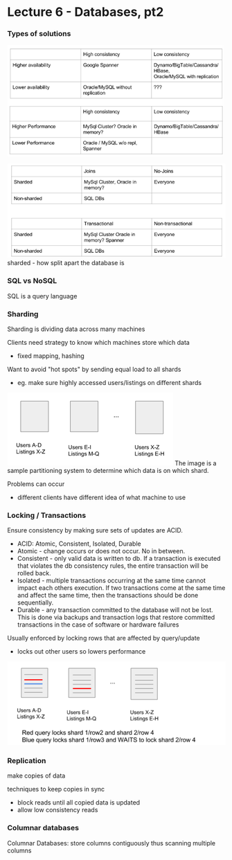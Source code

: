 Lecture 6 - Databases, pt2
============================

### Types of solutions
![](lecture_6/e64468a9420fecc0d40ea2edc1f1dbe1.png)


![](lecture_6/0f463d2a60c401df3281c180628c94fb.png)
sharded - how split apart the database is


### SQL vs NoSQL
SQL is a query language

### Sharding
Sharding is dividing data across many machines

Clients need strategy to know which machines store which data
  * fixed mapping, hashing

Want to avoid "hot spots" by sending equal load to all shards
  * eg. make sure highly accessed users/listings on different shards

![](lecture_6/eb8904fcef95798695423637bbafa371.png)
The image is a sample partitioning system to determine which data is on which shard.

Problems can occur
* different clients have different idea of what machine to use


### Locking / Transactions
Ensure consistency by making sure sets of updates are ACID.
  * ACID: Atomic, Consistent, Isolated, Durable
  * Atomic - change occurs or does not occur. No in between.
  * Consistent - only valid data is written to db. If a transaction is executed that violates the db consistency rules, the entire transaction will be rolled back.
  * Isolated - multiple transactions occurring at the same time cannot impact each others execution. If two transactions come at the same time and affect the same time, then the transactions should be done sequentially.
  * Durable - any transaction committed to the database will not be lost. This is done via backups and transaction logs that restore committed transactions in the case of software or hardware failures

Usually enforced by locking rows that are affected by query/update
* locks out other users so lowers performance

![](lecture_6/1ad2f61b8c26115d756c77334ba9012b.png)

### Replication
make copies of data

techniques to keep copies in sync
  * block reads until all copied data is updated
  * allow low consistency reads

### Columnar databases
Columnar Databases: store columns contiguously thus scanning multiple columns
